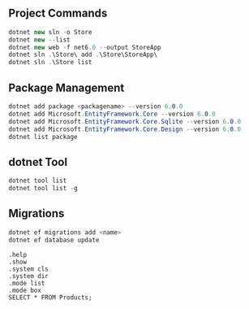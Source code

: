 ## Project Commands
```csharp
dotnet new sln -o Store
dotnet new --list
dotnet new web -f net6.0 --output StoreApp
dotnet sln .\Store\ add .\Store\StoreApp\
dotnet sln .\Store list
```

## Package Management
```csharp
dotnet add package <packagename> --version 6.0.0
dotnet add Microsoft.EntityFramework.Core --version 6.0.0
dotnet add Microsoft.EntityFramework.Core.Sqlite --version 6.0.0
dotnet add Microsoft.EntityFramework.Core.Design --version 6.0.0
dotnet list package
```

## dotnet Tool
```csharp
dotnet tool list
dotnet tool list -g
```

## Migrations
```csharp
dotnet ef migrations add <name>
dotnet ef database update
```

```sqlite
.help
.show
.system cls
.system dir
.mode list
.mode box
SELECT * FROM Products;
```